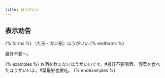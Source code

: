 ```yaml
---
title: ほうがいい
---
```


## 表示劝告

{% forms %}
〔た形・ない形〕ほうがいい
{% endforms %}

最好不要～。

{% examples %}
お酒を飲まないほうがいいです。#最好不要喝酒。
野菜を食べたほうがいいよ。#菜最好也要吃。
{% endexamples %}
